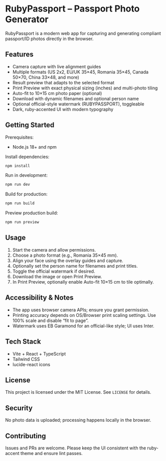 # RubyPassport – Passport Photo Generator

RubyPassport is a modern web app for capturing and generating compliant passport/ID photos directly in the browser.

## Features

- Camera capture with live alignment guides
- Multiple formats (US 2x2, EU/UK 35×45, Romania 35×45, Canada 50×70, China 33×48, and more)
- Result preview that adapts to the selected format
- Print Preview with exact physical sizing (inches) and multi-photo tiling
- Auto-fit to 10×15 cm photo paper (optional)
- Download with dynamic filenames and optional person name
- Optional official-style watermark (RUBYPASSPORT), toggleable
- Dark, ruby-accented UI with modern typography

## Getting Started

Prerequisites:
- Node.js 18+ and npm

Install dependencies:
```bash
npm install
```

Run in development:
```bash
npm run dev
```

Build for production:
```bash
npm run build
```

Preview production build:
```bash
npm run preview
```

## Usage

1. Start the camera and allow permissions.
2. Choose a photo format (e.g., Romania 35×45 mm).
3. Align your face using the overlay guides and capture.
4. Optionally set the person name for filenames and print titles.
5. Toggle the official watermark if desired.
6. Download the image or open Print Preview.
7. In Print Preview, optionally enable Auto-fit 10×15 cm to tile optimally.

## Accessibility & Notes

- The app uses browser camera APIs; ensure you grant permission.
- Printing accuracy depends on OS/Browser print scaling settings. Use 100% scale and disable “fit to page”.
- Watermark uses EB Garamond for an official-like style; UI uses Inter.

## Tech Stack

- Vite + React + TypeScript
- Tailwind CSS
- lucide-react icons

## License

This project is licensed under the MIT License. See `LICENSE` for details.

## Security

No photo data is uploaded; processing happens locally in the browser.

## Contributing

Issues and PRs are welcome. Please keep the UI consistent with the ruby-accent theme and ensure lint passes.
